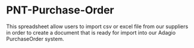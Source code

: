# PNT-Purchase-Order
This spreadsheet allow users to import csv or excel file from our suppliers in order to create a document that is ready for import into our Adagio PurchaseOrder system.

